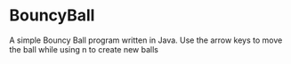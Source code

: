 # BouncyBall
A simple Bouncy Ball program written in Java. Use the arrow keys to move the ball while using n to create new balls

